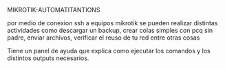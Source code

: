 MIKROTIK-AUTOMATITANTIONS

por medio de conexion ssh a equipos mikrotik se pueden realizar distintas actividades como descargar un backup, crear colas simples con pcq sin padre, enviar archivos, verificar el reuso de tu red entre otras cosas

Tiene un panel de ayuda que explica como ejecutar los comandos y los distintos outputs necesarios.
